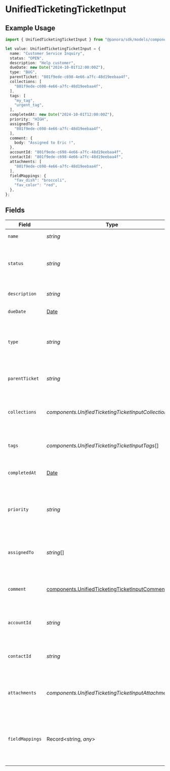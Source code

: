 # UnifiedTicketingTicketInput

## Example Usage

```typescript
import { UnifiedTicketingTicketInput } from "@panora/sdk/models/components";

let value: UnifiedTicketingTicketInput = {
  name: "Customer Service Inquiry",
  status: "OPEN",
  description: "Help customer",
  dueDate: new Date("2024-10-01T12:00:00Z"),
  type: "BUG",
  parentTicket: "801f9ede-c698-4e66-a7fc-48d19eebaa4f",
  collections: [
    "801f9ede-c698-4e66-a7fc-48d19eebaa4f",
  ],
  tags: [
    "my_tag",
    "urgent_tag",
  ],
  completedAt: new Date("2024-10-01T12:00:00Z"),
  priority: "HIGH",
  assignedTo: [
    "801f9ede-c698-4e66-a7fc-48d19eebaa4f",
  ],
  comment: {
    body: "Assigned to Eric !",
  },
  accountId: "801f9ede-c698-4e66-a7fc-48d19eebaa4f",
  contactId: "801f9ede-c698-4e66-a7fc-48d19eebaa4f",
  attachments: [
    "801f9ede-c698-4e66-a7fc-48d19eebaa4f",
  ],
  fieldMappings: {
    "fav_dish": "broccoli",
    "fav_color": "red",
  },
};
```

## Fields

| Field                                                                                                          | Type                                                                                                           | Required                                                                                                       | Description                                                                                                    | Example                                                                                                        |
| -------------------------------------------------------------------------------------------------------------- | -------------------------------------------------------------------------------------------------------------- | -------------------------------------------------------------------------------------------------------------- | -------------------------------------------------------------------------------------------------------------- | -------------------------------------------------------------------------------------------------------------- |
| `name`                                                                                                         | *string*                                                                                                       | :heavy_check_mark:                                                                                             | The name of the ticket                                                                                         | Customer Service Inquiry                                                                                       |
| `status`                                                                                                       | *string*                                                                                                       | :heavy_minus_sign:                                                                                             | The status of the ticket. Authorized values are OPEN or CLOSED.                                                | OPEN                                                                                                           |
| `description`                                                                                                  | *string*                                                                                                       | :heavy_check_mark:                                                                                             | The description of the ticket                                                                                  | Help customer                                                                                                  |
| `dueDate`                                                                                                      | [Date](https://developer.mozilla.org/en-US/docs/Web/JavaScript/Reference/Global_Objects/Date)                  | :heavy_minus_sign:                                                                                             | The date the ticket is due                                                                                     | 2024-10-01T12:00:00Z                                                                                           |
| `type`                                                                                                         | *string*                                                                                                       | :heavy_minus_sign:                                                                                             | The type of the ticket. Authorized values are PROBLEM, QUESTION, or TASK                                       | BUG                                                                                                            |
| `parentTicket`                                                                                                 | *string*                                                                                                       | :heavy_minus_sign:                                                                                             | The UUID of the parent ticket                                                                                  | 801f9ede-c698-4e66-a7fc-48d19eebaa4f                                                                           |
| `collections`                                                                                                  | *components.UnifiedTicketingTicketInputCollections*[]                                                          | :heavy_minus_sign:                                                                                             | The collection UUIDs the ticket belongs to                                                                     | [<br/>"801f9ede-c698-4e66-a7fc-48d19eebaa4f"<br/>]                                                             |
| `tags`                                                                                                         | *components.UnifiedTicketingTicketInputTags*[]                                                                 | :heavy_minus_sign:                                                                                             | The tags names of the ticket                                                                                   | [<br/>"my_tag",<br/>"urgent_tag"<br/>]                                                                         |
| `completedAt`                                                                                                  | [Date](https://developer.mozilla.org/en-US/docs/Web/JavaScript/Reference/Global_Objects/Date)                  | :heavy_minus_sign:                                                                                             | The date the ticket has been completed                                                                         | 2024-10-01T12:00:00Z                                                                                           |
| `priority`                                                                                                     | *string*                                                                                                       | :heavy_minus_sign:                                                                                             | The priority of the ticket. Authorized values are HIGH, MEDIUM or LOW.                                         | HIGH                                                                                                           |
| `assignedTo`                                                                                                   | *string*[]                                                                                                     | :heavy_minus_sign:                                                                                             | The users UUIDs the ticket is assigned to                                                                      | [<br/>"801f9ede-c698-4e66-a7fc-48d19eebaa4f"<br/>]                                                             |
| `comment`                                                                                                      | [components.UnifiedTicketingTicketInputComment](../../models/components/unifiedticketingticketinputcomment.md) | :heavy_minus_sign:                                                                                             | The comment of the ticket                                                                                      | {<br/>"content": "Assigned the issue !"<br/>}                                                                  |
| `accountId`                                                                                                    | *string*                                                                                                       | :heavy_minus_sign:                                                                                             | The UUID of the account which the ticket belongs to                                                            | 801f9ede-c698-4e66-a7fc-48d19eebaa4f                                                                           |
| `contactId`                                                                                                    | *string*                                                                                                       | :heavy_minus_sign:                                                                                             | The UUID of the contact which the ticket belongs to                                                            | 801f9ede-c698-4e66-a7fc-48d19eebaa4f                                                                           |
| `attachments`                                                                                                  | *components.UnifiedTicketingTicketInputAttachments*[]                                                          | :heavy_minus_sign:                                                                                             | The attachements UUIDs tied to the ticket                                                                      | [<br/>"801f9ede-c698-4e66-a7fc-48d19eebaa4f"<br/>]                                                             |
| `fieldMappings`                                                                                                | Record<string, *any*>                                                                                          | :heavy_minus_sign:                                                                                             | The custom field mappings of the ticket between the remote 3rd party & Panora                                  | {<br/>"fav_dish": "broccoli",<br/>"fav_color": "red"<br/>}                                                     |